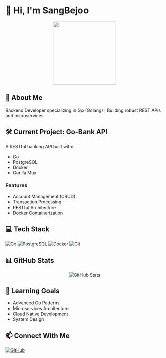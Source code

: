 # 👋 Hi, I'm SangBejoo

<p align="center">
  <img src="https://raw.githubusercontent.com/gophers/artwork/master/gopher-front.png" width="200"/>
</p>

## 🚀 About Me
Backend Developer specializing in Go (Golang) | Building robust REST APIs and microservices

## 🛠️ Current Project: Go-Bank API
A RESTful banking API built with:
- Go
- PostgreSQL
- Docker
- Gorilla Mux

### Features
- Account Management (CRUD)
- Transaction Processing
- RESTful Architecture
- Docker Containerization

## 💻 Tech Stack
![Go](https://img.shields.io/badge/Go-00ADD8?style=flat&logo=go&logoColor=white)
![PostgreSQL](https://img.shields.io/badge/PostgreSQL-316192?style=flat&logo=postgresql&logoColor=white)
![Docker](https://img.shields.io/badge/Docker-2CA5E0?style=flat&logo=docker&logoColor=white)
![Git](https://img.shields.io/badge/Git-F05032?style=flat&logo=git&logoColor=white)

## 📊 GitHub Stats
<p align="center">
  <img src="https://github-readme-stats.vercel.app/api?username=SangBejoo&show_icons=true&theme=dark" alt="GitHub Stats"/>
</p>

## 🌱 Learning Goals
- Advanced Go Patterns
- Microservices Architecture
- Cloud Native Development
- System Design

## 📫 Connect With Me
[![GitHub](https://img.shields.io/badge/GitHub-100000?style=flat&logo=github&logoColor=white)](https://github.com/SangBejoo)
